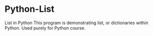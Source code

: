 # Python-List
List in Python
This program is demonstrating list, or dictionaries within Python. Used purely for Python course.
